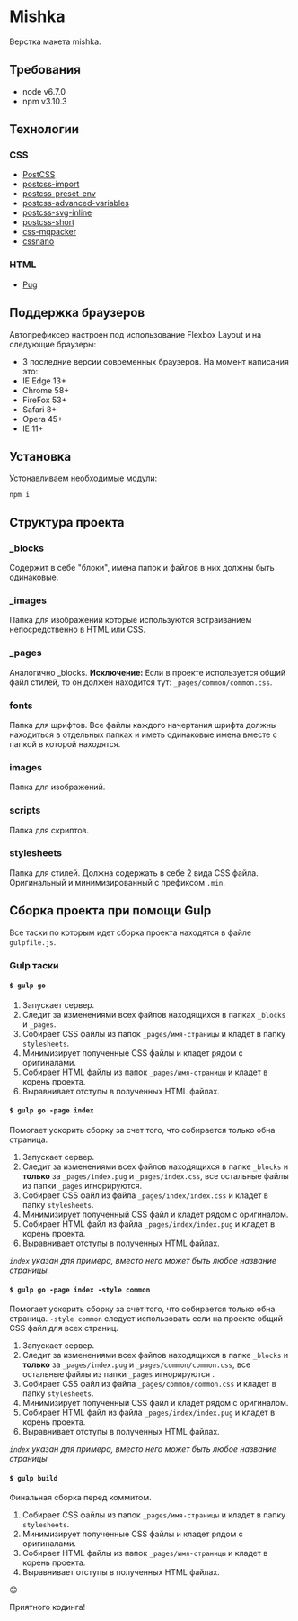 # Mishka
Верстка макета mishka.

## Требования
- node v6.7.0
- npm v3.10.3

## Технологии
### CSS
- [PostCSS](http://postcss.org/)
 - [postcss-import](https://github.com/postcss/postcss-import)
 - [postcss-preset-env](https://preset-env.cssdb.org/)
 - [postcss-advanced-variables](https://github.com/jonathantneal/postcss-advanced-variables)
 - [postcss-svg-inline](https://github.com/TrySound/postcss-inline-svg)
 - [postcss-short](https://github.com/jonathantneal/postcss-short)
- [css-mqpacker](https://github.com/hail2u/node-css-mqpacker)
- [cssnano](http://cssnano.co/)

### HTML
- [Pug](https://pugjs.org/api/getting-started.html)

## Поддержка браузеров
Автопрефиксер настроен под использование Flexbox Layout и на следующие браузеры:
- 3 последние версии современных браузеров. На момент написания это:
 - IE Edge 13+
 - Chrome 58+
 - FireFox 53+
 - Safari 8+
 - Opera 45+
- IE 11+

## Установка
Устонавливаем необходимые модули:
```
npm i
```

## Структура проекта
### _blocks
Содержит в себе "блоки", имена папок и файлов в них должны быть одинаковые.

### _images
Папка для изображений которые используются встраиванием непосредственно в HTML или CSS.

### _pages
Аналогично _blocks.
**Исключение:** Если в проекте используется общий файл стилей, то он должен находится тут: `_pages/common/common.css`.

### fonts
Папка для шрифтов. Все файлы каждого начертания шрифта должны находиться в отдельных папках и иметь одинаковые имена вместе с папкой в которой находятся.

### images
Папка для изображений.

### scripts
Папка для скриптов.

### stylesheets
Папка для стилей. Должна содержать в себе 2 вида CSS файла. Оригинальный и минимизированный с префиксом `.min`.

## Сборка проекта при помощи Gulp
Все таски по которым идет сборка проекта находятся в файле `gulpfile.js`.

### Gulp таски
#### `$ gulp go`
1. Запускает сервер.
2. Следит за изменениями всех файлов находящихся в папках `_blocks` и `_pages`.
3. Собирает CSS файлы из папок `_pages/имя-страницы` и кладет в папку `stylesheets`.
4. Минимизирует полученные CSS файлы и кладет рядом с оригиналами.
5. Собирает HTML файлы из папок `_pages/имя-страницы` и кладет в корень проекта.
6. Выравнивает отступы в полученных HTML файлах.

#### `$ gulp go -page index`
Помогает ускорить сборку за счет того, что собирается только обна страница.
1. Запускает сервер.
2. Следит за изменениями всех файлов находящихся в папке `_blocks` и **только** за `_pages/index.pug` и `_pages/index.сss`, все остальные файлы из папки `_pages` игнорируются.
3. Собирает CSS файл из файла `_pages/index/index.css` и кладет в папку `stylesheets`.
4. Минимизирует полученный CSS файл и кладет рядом с оригиналом.
5. Собирает HTML файл из файла `_pages/index/index.pug` и кладет в корень проекта.
6. Выравнивает отступы в полученных HTML файлах.

*`index` указан для примера, вместо него может быть любое название страницы.*

#### `$ gulp go -page index -style common`
Помогает ускорить сборку за счет того, что собирается только обна страница.
`-style common` следует использовать если на проекте общий CSS файл для всех страниц.
1. Запускает сервер.
2. Следит за изменениями всех файлов находящихся в папке `_blocks` и **только** за `_pages/index.pug` и `_pages/common/common.сss`, все остальные файлы из папки `_pages` игнорируются .
3. Собирает CSS файл из файла `_pages/common/common.css` и кладет в папку `stylesheets`.
4. Минимизирует полученный CSS файл и кладет рядом с оригиналом.
5. Собирает HTML файл из файла `_pages/index/index.pug` и кладет в корень проекта.
6. Выравнивает отступы в полученных HTML файлах.

*`index` указан для примера, вместо него может быть любое название страницы.*

#### `$ gulp build`
Финальная сборка перед коммитом.
1. Собирает CSS файлы из папок `_pages/имя-страницы` и кладет в папку `stylesheets`.
2. Минимизирует полученные CSS файлы и кладет рядом с оригиналами.
3. Собирает HTML файлы из папок `_pages/имя-страницы` и кладет в корень проекта.
4. Выравнивает отступы в полученных HTML файлах.

😊

Приятного кодинга!
